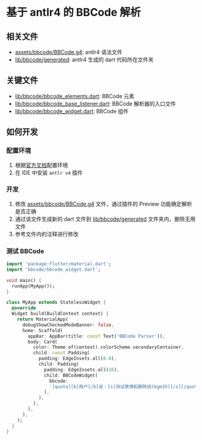 # 基于 antlr4 的 BBCode 解析

## 相关文件

- [assets/bbcode/BBCode.g4](../../assets/bbcode/BBCode.g4): antlr4 语法文件
- [lib/bbcode/generated](../../lib/bbcode/generated): antlr4 生成的 dart 代码所在文件夹

## 关键文件

- [lib/bbcode/bbcode_elements.dart](bbcode_elements.dart): BBCode 元素
- [lib/bbcode/bbcode_base_listener.dart](bbcode_base_listener.dart): BBCode 解析器的入口文件
- [lib/bbcode/bbcode_widget.dart](bbcode_widget.dart): BBCode 组件

## 如何开发

### 配置环境

1. 根据[官方文档](https://github.com/antlr/antlr4/blob/dev/doc/dart-target.md)配置环境
2. 在 IDE 中安装 `antlr v4` 插件

### 开发

1. 修改 [assets/bbcode/BBCode.g4](../../assets/bbcode/BBCode.g4) 文件，通过插件的 Preview 功能确定解析是否正确
2. 通过该文件生成新的 dart 文件到 [lib/bbcode/generated](../../lib/bbcode/generated) 文件夹内，删除无用文件
3. 参考文件内的注释进行修改

### 测试 BBCode

```dart
import 'package:flutter/material.dart';
import 'bbcode/bbcode_widget.dart';

void main() {
  runApp(MyApp());
}

class MyApp extends StatelessWidget {
  @override
  Widget build(BuildContext context) {
    return MaterialApp(
      debugShowCheckedModeBanner: false,
      home: Scaffold(
        appBar: AppBar(title: const Text('BBCode Parser')),
        body: Card(
          color: Theme.of(context).colorScheme.secondaryContainer,
          child: const Padding(
            padding: EdgeInsets.all(8.0),
            child: Padding(
              padding: EdgeInsets.all(16),
              child: BBCodeWidget(
                bbcode:
                '[quote][b]用户[/b]说：[s]测试表情和删除线(bgm35)[/s][/quote]\n[mask]测试特殊符号[]()测试字符表情(TAT)[/mask][url=https://bangumi.tv/blog/348736]测试链接[/url][url]https://bangumi.tv/blog/348736[/url][img]https://bangumi.tv/img/rc3/logo_2x.png[/img]\n\n[color=grey][size=10][来自Bangumi for android] [url=https://bgm.tv/group/topic/350677][color=grey]获取[/color][/url][/size][/color]',
              ),
            ),
          ),
        ),
      ),
    );
  }
}
```
